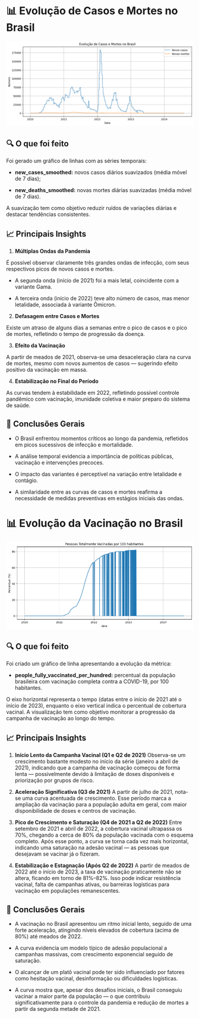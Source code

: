 # 📊 Evolução de Casos e Mortes no Brasil

<img src="reports/Evolução de Casos e Mortes no Brasil.png"/>


## 🔍 O que foi feito
Foi gerado um gráfico de linhas com as séries temporais:

- **new_cases_smoothed:** novos casos diários suavizados (média móvel de 7 dias);

- **new_deaths_smoothed:** novas mortes diárias suavizadas (média móvel de 7 dias).

A suavização tem como objetivo reduzir ruídos de variações diárias e destacar tendências consistentes.

## 📈 Principais Insights
1. **Múltiplas Ondas da Pandemia**
   
É possível observar claramente três grandes ondas de infecção, com seus respectivos picos de novos casos e mortes.

   - A segunda onda (início de 2021) foi a mais letal, coincidente com a variante Gama.

   - A terceira onda (início de 2022) teve alto número de casos, mas menor letalidade, associada à variante Ômicron.

2. **Defasagem entre Casos e Mortes**
   
Existe um atraso de alguns dias a semanas entre o pico de casos e o pico de mortes, refletindo o tempo de progressão da doença.

3. **Efeito da Vacinação**
   
A partir de meados de 2021, observa-se uma desaceleração clara na curva de mortes, mesmo com novos aumentos de casos — sugerindo efeito positivo da vacinação em massa.

4. **Estabilização no Final do Período**
   
As curvas tendem à estabilidade em 2022, refletindo possível controle pandêmico com vacinação, imunidade coletiva e maior preparo do sistema de saúde.

## 🧠 Conclusões Gerais
- O Brasil enfrentou momentos críticos ao longo da pandemia, refletidos em picos sucessivos de infecção e mortalidade.

- A análise temporal evidencia a importância de políticas públicas, vacinação e intervenções precoces.

- O impacto das variantes é perceptível na variação entre letalidade e contágio.

- A similaridade entre as curvas de casos e mortes reafirma a necessidade de medidas preventivas em estágios iniciais das ondas.

# 📊 Evolução da Vacinação no Brasil

<img src="reports/Pessoas Totalmente Vacinadas por 100 habitantes.png"/>

## 🔍 O que foi feito
Foi criado um gráfico de linha apresentando a evolução da métrica:

- **people_fully_vaccinated_per_hundred:** percentual da população brasileira com vacinação completa contra a COVID-19, por 100 habitantes.

O eixo horizontal representa o tempo (datas entre o início de 2021 até o início de 2023), enquanto o eixo vertical indica o percentual de cobertura vacinal. A visualização tem como objetivo monitorar a progressão da campanha de vacinação ao longo do tempo.

## 📈 Principais Insights
1. **Início Lento da Campanha Vacinal (Q1 e Q2 de 2021)**
Observa-se um crescimento bastante modesto no início da série (janeiro a abril de 2021), indicando que a campanha de vacinação começou de forma lenta — possivelmente devido à limitação de doses disponíveis e priorização por grupos de risco.

2. **Aceleração Significativa (Q3 de 2021)**
A partir de julho de 2021, nota-se uma curva acentuada de crescimento. Esse período marca a ampliação da vacinação para a população adulta em geral, com maior disponibilidade de doses e centros de vacinação.

3. **Pico de Crescimento e Saturação (Q4 de 2021 a Q2 de 2022)**
Entre setembro de 2021 e abril de 2022, a cobertura vacinal ultrapassa os 70%, chegando a cerca de 80% da população vacinada com o esquema completo. Após esse ponto, a curva se torna cada vez mais horizontal, indicando uma saturação na adesão vacinal — as pessoas que desejavam se vacinar já o fizeram.

4. **Estabilização e Estagnação (Após Q2 de 2022)**
A partir de meados de 2022 até o início de 2023, a taxa de vacinação praticamente não se altera, ficando em torno de 81%–82%. Isso pode indicar resistência vacinal, falta de campanhas ativas, ou barreiras logísticas para vacinação em populações remanescentes.

## 🧠 Conclusões Gerais
- A vacinação no Brasil apresentou um ritmo inicial lento, seguido de uma forte aceleração, atingindo níveis elevados de cobertura (acima de 80%) até meados de 2022.

- A curva evidencia um modelo típico de adesão populacional a campanhas massivas, com crescimento exponencial seguido de saturação.

- O alcançar de um platô vacinal pode ter sido influenciado por fatores como hesitação vacinal, desinformação ou dificuldades logísticas.

- A curva mostra que, apesar dos desafios iniciais, o Brasil conseguiu vacinar a maior parte da população — o que contribuiu significativamente para o controle da pandemia e redução de mortes a partir da segunda metade de 2021.
